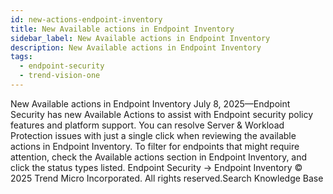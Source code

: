 ```yaml
---
id: new-actions-endpoint-inventory
title: New Available actions in Endpoint Inventory
sidebar_label: New Available actions in Endpoint Inventory
description: New Available actions in Endpoint Inventory
tags:
  - endpoint-security
  - trend-vision-one
---
```


 New Available actions in Endpoint Inventory July 8, 2025—Endpoint Security has new Available Actions to assist with Endpoint security policy features and platform support. You can resolve Server & Workload Protection issues with just a single click when reviewing the available actions in Endpoint Inventory. To filter for endpoints that might require attention, check the Available actions section in Endpoint Inventory, and click the status types listed. Endpoint Security → Endpoint Inventory © 2025 Trend Micro Incorporated. All rights reserved.Search Knowledge Base